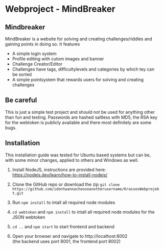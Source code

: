 # Webproject - MindBreaker

## Mindbreaker
MindBreaker is a website for solving and creating challenges/riddles and gaining points in doing so. It features
 - A simple login system
 - Profile editing with cutom images and banner
 - Challenge Creator/Editor
 - Challenges have tags, difficultylevels and categories by which tey can be sorted
 - A simple pointsystem that rewards users for solving and creating challenges

## Be careful
This is just a simple test project and should not be used for anything other than fun and testing. Passwords are hashed saltless with MD5, the RSA key for the webtoken is publicly available and there most definitely are some bugs.

## Installation
This installation guide was tested for Ubuntu based systems but can be, with some minor changes, applied to others and Windows as well.

1. Install NodeJS, instructions are provided here: 
https://nodejs.dev/learn/how-to-install-nodejs/

1. Clone the GitHub repo or download the zip 
`git clone https://github.com/idontwannachooseanotherusername/KrassesWebprojekt.git`

2. Run `npm install` to intall all required node modules

3. `cd webtoken` and `npm install` to intall all required node modules for the JSON webtoken

3. `cd ..` and `npm start` to start frontend and backend

4. Open your browser and navigate to http://localhost:8002  
(the backend uses port 8001, the frontend port 8002)
